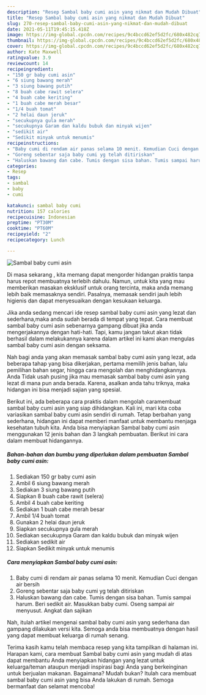 ```yaml
---
description: "Resep Sambal baby cumi asin yang nikmat dan Mudah Dibuat"
title: "Resep Sambal baby cumi asin yang nikmat dan Mudah Dibuat"
slug: 270-resep-sambal-baby-cumi-asin-yang-nikmat-dan-mudah-dibuat
date: 2021-05-11T19:45:15.418Z
image: https://img-global.cpcdn.com/recipes/9c4bccd62ef5d2fc/680x482cq70/sambal-baby-cumi-asin-foto-resep-utama.jpg
thumbnail: https://img-global.cpcdn.com/recipes/9c4bccd62ef5d2fc/680x482cq70/sambal-baby-cumi-asin-foto-resep-utama.jpg
cover: https://img-global.cpcdn.com/recipes/9c4bccd62ef5d2fc/680x482cq70/sambal-baby-cumi-asin-foto-resep-utama.jpg
author: Kate Maxwell
ratingvalue: 3.9
reviewcount: 14
recipeingredient:
- "150 gr baby cumi asin"
- "6 siung bawang merah"
- "3 siung bawang putih"
- "8 buah cabe rawit selera"
- "4 buah cabe keriting"
- "1 buah cabe merah besar"
- "1/4 buah tomat"
- "2 helai daun jeruk"
- "secukupnya gula merah"
- "secukupnya Garam dan kaldu bubuk dan minyak wijen"
- "sedikit air"
- "Sedikit minyak untuk menumis"
recipeinstructions:
- "Baby cumi di rendam air panas selama 10 menit. Kemudian Cuci dengan air bersih"
- "Goreng sebentar saja baby cumi yg telah ditiriskan"
- "Haluskan bawang dan cabe. Tumis dengan sisa bahan. Tumis sampai harum. Beri sedikit air. Masukkan baby cumi. Oseng sampai air menyusut. Angkat dan sajikan"
categories:
- Resep
tags:
- sambal
- baby
- cumi

katakunci: sambal baby cumi 
nutrition: 157 calories
recipecuisine: Indonesian
preptime: "PT30M"
cooktime: "PT60M"
recipeyield: "2"
recipecategory: Lunch

---
```



![Sambal baby cumi asin](https://img-global.cpcdn.com/recipes/9c4bccd62ef5d2fc/680x482cq70/sambal-baby-cumi-asin-foto-resep-utama.jpg)

Di masa  sekarang , kita memang dapat mengorder hidangan praktis tanpa harus repot membuatnya terlebih dahulu. Namun, untuk kita yang mau memberikan masakan eksklusif untuk orang tercinta, maka anda memang lebih baik memasaknya sendiri. Pasalnya, memasak sendiri jauh lebih higienis dan dapat menyesuaikan dengan kesukaan keluarga.

Jika anda sedang mencari ide resep sambal baby cumi asin yang lezat dan sederhana,maka anda sudah berada di tempat yang tepat. Cara membuat sambal baby cumi asin  sebenarnya gampang dibuat jika anda mengerjakannya dengan hati-hati. Tapi, kamu jangan takut akan tidak berhasil dalam melakukannya 
karena dalam artikel ini kami akan mengulas sambal baby cumi asin dengan seksama.  



Nah bagi anda yang akan memasak sambal baby cumi asin yang lezat, ada beberapa tahap yang bisa dikerjakan, pertama memilih jenis bahan, lalu pemilihan bahan segar, hingga cara mengolah dan menghidangkannya. Anda Tidak usah pusing jika mau memasak sambal baby cumi asin yang lezat di mana pun anda berada. Karena, asalkan anda  tahu triknya, maka hidangan ini bisa menjadi sajian yang spesial.

Berikut ini, ada beberapa cara praktis  dalam mengolah caramembuat sambal baby cumi asin yang siap dihidangkan. Kali ini, mari kita coba variasikan sambal baby cumi asin sendiri di rumah. Tetap berbahan yang sederhana, hidangan ini dapat memberi manfaat untuk membantu menjaga kesehatan tubuh kita. Anda bisa menyiapkan Sambal baby cumi asin menggunakan 12 jenis bahan dan 3 langkah pembuatan. Berikut ini cara dalam membuat hidangannya.

<!--inarticleads1-->

##### Bahan-bahan dan bumbu yang diperlukan dalam pembuatan Sambal baby cumi asin:

1. Sediakan 150 gr baby cumi asin
1. Ambil 6 siung bawang merah
1. Sediakan 3 siung bawang putih
1. Siapkan 8 buah cabe rawit (selera)
1. Ambil 4 buah cabe keriting
1. Sediakan 1 buah cabe merah besar
1. Ambil 1/4 buah tomat
1. Gunakan 2 helai daun jeruk
1. Siapkan secukupnya gula merah
1. Sediakan secukupnya Garam dan kaldu bubuk dan minyak wijen
1. Sediakan sedikit air
1. Siapkan Sedikit minyak untuk menumis




<!--inarticleads2-->

##### Cara menyiapkan Sambal baby cumi asin:

1. Baby cumi di rendam air panas selama 10 menit. Kemudian Cuci dengan air bersih
1. Goreng sebentar saja baby cumi yg telah ditiriskan
1. Haluskan bawang dan cabe. Tumis dengan sisa bahan. Tumis sampai harum. Beri sedikit air. Masukkan baby cumi. Oseng sampai air menyusut. Angkat dan sajikan




Nah, itulah artikel mengenai  sambal baby cumi asin  yang sederhana dan gampang dilakukan versi kita. Semoga anda bisa membuatnya dengan hasil yang dapat membuat keluarga di rumah senang. 

Terima kasih kamu telah membaca resep yang kita tampilkan di halaman ini. Harapan kami, cara membuat  Sambal baby cumi asin yang mudah di atas dapat membantu Anda menyiapkan hidangan yang lezat untuk keluarga/teman ataupun menjadi inspirasi bagi Anda yang berkeinginan untuk berjualan makanan. Bagaimana? Mudah bukan? Itulah cara membuat sambal baby cumi asin yang bisa Anda lakukan di rumah. Semoga bermanfaat dan selamat mencoba!

